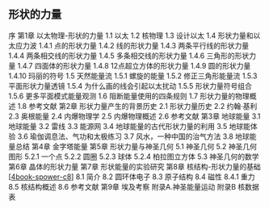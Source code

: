 ## 形状的力量

序
第1章 以太物理-形状的力量
1.1 以太
1.2 核物理
1.3 设计以太
1.4 形状力量和以太应力波
1.4.1 点的形状力量
1.4.2 线的形状力量
1.4.3 两条平行线的形状力量
1.4.4 两条相交线的形状力量
1.4.5 多条相交线的形状力量
1.4.6 三角形的形状力量
1.4.7 四面体的形状力量
1.4.8 12点超立方体的形状力量
1.4.9 圆的形状力量
1.4.10 玛丽的符号
1.5 天然能量流
1.5.1 螺旋的能量
1.5.2 修正三角形能量流
1.5.3 平面形状力量透镜
1.5.4 为什么画的线会引起以太扰动
1.5.5 形状力量符号组合
1.5.6 更多平面模式能量观测
1.6 阻断能量使用的四条规则
1.7 形状力量的物理概述
1.8 参考文献
第2章 形状力量产生的背景历史
2.1 形状力量历史
2.2 约翰·基利
2.3 奥根能量
2.4 内爆物理学
2.5 内爆物理概述
2.6 参考文献
第3章 地球能量
3.1 地球能量
3.2 雷线
3.3 能源网
3.4 地球能量的古代形状力量的利用
3.5 地球能体验
3.6 瑜伽调息法、气功和太极练习
3.7 风水，一种中国的治气方法
3.8 地球能量总结
第4章 金字塔能量
第5章 形状力量与神圣几何
5.1 神圣几何
5.2 神圣几何图形
5.2.1 一个点
5.2.2 圆圈
5.2.3 球体
5.2.4 柏拉图立方体
5.3 神圣几何的数学
第6章 晶体的形状力量
第7章 形状能量的实验研究
第8章 核结构-形状力量的基础 [[4book-spower-c8]]
8.1 简介
8.2 圆环体电子
8.3 原子结构
8.4 磁性
8.4.1 重力
8.5 核结构概述
8.6 参考文献
第9章 埃及考察
附录A.神圣能量运动
附录B 核数据表


[//begin]: # "Autogenerated link references for markdown compatibility"
[4book-spower-c8]: 4book-spower-c8.md "第8章核结构-形状力量的基础"
[//end]: # "Autogenerated link references"